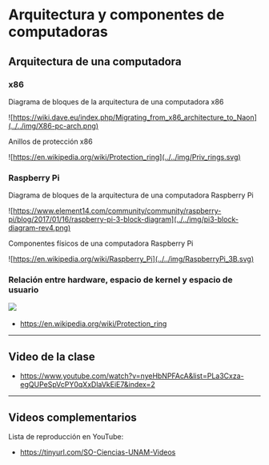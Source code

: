 # Arquitectura y componentes de computadoras

## Arquitectura de una computadora

### x86

Diagrama de bloques de la arquitectura de una computadora x86

![https://wiki.dave.eu/index.php/Migrating_from_x86_architecture_to_Naon](../../img/X86-pc-arch.png)

Anillos de protección x86

![https://en.wikipedia.org/wiki/Protection_ring](../../img/Priv_rings.svg)

### Raspberry Pi

Diagrama de bloques de la arquitectura de una computadora Raspberry Pi

![https://www.element14.com/community/community/raspberry-pi/blog/2017/01/16/raspberry-pi-3-block-diagram](../../img/pi3-block-diagram-rev4.png)

Componentes físicos de una computadora Raspberry Pi

![https://en.wikipedia.org/wiki/Raspberry_Pi](../../img/RaspberryPi_3B.svg)

### Relación entre hardware, espacio de kernel y espacio de usuario

![](../../img/hw-kernel_space-user_space.png)

- <https://en.wikipedia.org/wiki/Protection_ring>

--------------------------------------------------------------------------------

## Video de la clase

- <https://www.youtube.com/watch?v=nyeHbNPFAcA&list=PLa3Cxza-egQUPeSpVcPY0qXxDlaVkEiE7&index=2>

--------------------------------------------------------------------------------

## Videos complementarios

Lista de reproducción en YouTube:

- <https://tinyurl.com/SO-Ciencias-UNAM-Videos>
